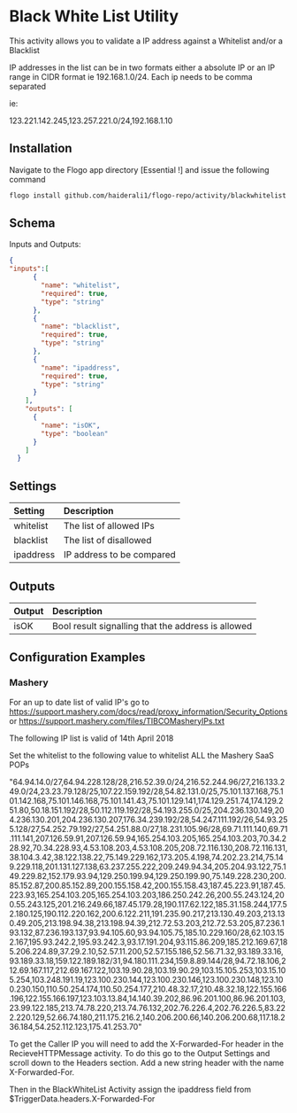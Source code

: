 # Black White List Utility
This activity allows you to validate a IP address against a Whitelist and/or a Blacklist

IP addresses in the list can be in two formats either a absolute IP or an IP range in CIDR format ie 192.168.1.0/24. Each ip needs to be comma separated

ie:

123.221.142.245,123.257.221.0/24,192.168.1.10


## Installation

Navigate to the Flogo app directory [Essential !] and issue the following command

```bash
flogo install github.com/haiderali1/flogo-repo/activity/blackwhitelist
```

## Schema
Inputs and Outputs:

```json
{
"inputs":[
      {
        "name": "whitelist",
        "required": true,
        "type": "string"
      },
      {
        "name": "blacklist",
        "required": true,
        "type": "string"
      },
      {
        "name": "ipaddress",
        "required": true,
        "type": "string"
      }
    ],
    "outputs": [
      {
        "name": "isOK",
        "type": "boolean"
      }
    ]
  }
```

## Settings
| Setting     | Description               |
|:------------|:--------------------------|
| whitelist   | The list of allowed IPs   |
| blacklist   | The list of disallowed    |
| ipaddress   | IP address to be compared |

## Outputs
| Output      | Description                                          |
|:------------|:-----------------------------------------------------|
| isOK        | Bool result signalling that the address is allowed   |

## Configuration Examples
### Mashery

For an up to date list of valid IP's go to https://support.mashery.com/docs/read/proxy_information/Security_Options or https://support.mashery.com/files/TIBCOMasheryIPs.txt

The following IP list is valid of 14th April 2018

Set the whitelist to the following value to whitelist ALL the Mashery SaaS POPs

"64.94.14.0/27,64.94.228.128/28,216.52.39.0/24,216.52.244.96/27,216.133.249.0/24,23.23.79.128/25,107.22.159.192/28,54.82.131.0/25,75.101.137.168,75.101.142.168,75.101.146.168,75.101.141.43,75.101.129.141,174.129.251.74,174.129.251.80,50.18.151.192/28,50.112.119.192/28,54.193.255.0/25,204.236.130.149,204.236.130.201,204.236.130.207,176.34.239.192/28,54.247.111.192/26,54.93.255.128/27,54.252.79.192/27,54.251.88.0/27,18.231.105.96/28,69.71.111.140,69.71.111.141,207.126.59.91,207.126.59.94,165.254.103.205,165.254.103.203,70.34.228.92,70.34.228.93,4.53.108.203,4.53.108.205,208.72.116.130,208.72.116.131,38.104.3.42,38.122.138.22,75.149.229.162,173.205.4.198,74.202.23.214,75.149.229.118,201.131.127.138,63.237.255.222,209.249.94.34,205.204.93.122,75.149.229.82,152.179.93.94,129.250.199.94,129.250.199.90,75.149.228.230,200.85.152.87,200.85.152.89,200.155.158.42,200.155.158.43,187.45.223.91,187.45.223.93,165.254.103.205,165.254.103.203,186.250.242.26,200.55.243.124,200.55.243.125,201.216.249.66,187.45.179.28,190.117.62.122,185.31.158.244,177.52.180.125,190.112.220.162,200.6.122.211,191.235.90.217,213.130.49.203,213.130.49.205,213.198.94.38,213.198.94.39,212.72.53.203,212.72.53.205,87.236.193.132,87.236.193.137,93.94.105.60,93.94.105.75,185.10.229.160/28,62.103.152.167,195.93.242.2,195.93.242.3,93.17.191.204,93.115.86.209,185.212.169.67,185.206.224.89,37.29.2.10,52.57.11.200,52.57.155.186,52.56.71.32,93.189.33.16,93.189.33.18,159.122.189.182/31,94.180.111.234,159.8.89.144/28,94.72.18.106,212.69.167.117,212.69.167.122,103.19.90.28,103.19.90.29,103.15.105.253,103.15.105.254,103.248.191.19,123.100.230.144,123.100.230.146,123.100.230.148,123.100.230.150,110.50.254.174,110.50.254.177,210.48.32.17,210.48.32.18,122.155.166.196,122.155.166.197,123.103.13.84,14.140.39.202,86.96.201.100,86.96.201.103,23.99.122.185,213.74.78.220,213.74.76.132,202.76.226.4,202.76.226.5,83.222.220.129,52.66.74.180,211.175.216.2,140.206.200.66,140.206.200.68,117.18.236.184,54.252.112.123,175.41.253.70"

To get the Caller IP you will need to add the X-Forwarded-For header in the RecieveHTTPMessage activity. To do this go to the Output Settings and scroll down to the Headers section. Add a new string header with the name X-Forwarded-For.

Then in the BlackWhiteList Activity assign the ipaddress field from $TriggerData.headers.X-Forwarded-For

